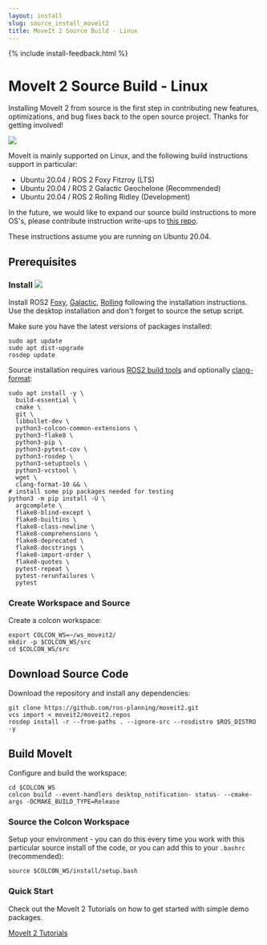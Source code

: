 ```yaml
---
layout: install
slug: source_install_moveit2
title: MoveIt 2 Source Build - Linux
---
```

{% include install-feedback.html %}

# MoveIt 2 Source Build - Linux

Installing MoveIt 2 from source is the first step in contributing new features, optimizations, and bug fixes back to the open source project. Thanks for getting involved!

<img class="docker-img" src="/assets/install_page/docker-illustration.png"/>

MoveIt is mainly supported on Linux, and the following build instructions support in particular:

- Ubuntu 20.04 / ROS 2 Foxy Fitzroy (LTS)
- Ubuntu 20.04 / ROS 2 Galactic Geochelone (Recommended)
- Ubuntu 20.04 / ROS 2 Rolling Ridley (Development)

In the future, we would like to expand our source build instructions to more OS's, please contribute instruction write-ups to [this repo](https://github.com/ros-planning/moveit.ros.org).

These instructions assume you are running on Ubuntu 20.04.

## Prerequisites

### Install <img src="/assets/install_page/ros_logo.jpeg"/>

Install ROS2 [Foxy](https://docs.ros.org/en/foxy/Installation/Ubuntu-Install-Debians.html), [Galactic](https://docs.ros.org/en/galactic/Installation/Ubuntu-Install-Debians.html), [Rolling](https://docs.ros.org/en/rolling/Installation/Ubuntu-Install-Debians.html) following the installation instructions.
Use the desktop installation and don't forget to source the setup script.

Make sure you have the latest versions of packages installed:

    sudo apt update
    sudo apt dist-upgrade
    rosdep update

Source installation requires various <a href="https://docs.ros.org/en/foxy/Installation/Linux-Development-Setup.html" target="_blank">ROS2 build tools</a> and optionally <a href="https://clang.llvm.org/docs/ClangFormat.html" target="_blank">clang-format</a>:

    sudo apt install -y \
      build-essential \
      cmake \
      git \
      libbullet-dev \
      python3-colcon-common-extensions \
      python3-flake8 \
      python3-pip \
      python3-pytest-cov \
      python3-rosdep \
      python3-setuptools \
      python3-vcstool \
      wget \
      clang-format-10 && \
    # install some pip packages needed for testing
    python3 -m pip install -U \
      argcomplete \
      flake8-blind-except \
      flake8-builtins \
      flake8-class-newline \
      flake8-comprehensions \
      flake8-deprecated \
      flake8-docstrings \
      flake8-import-order \
      flake8-quotes \
      pytest-repeat \
      pytest-rerunfailures \
      pytest

### Create Workspace and Source

Create a colcon workspace:

    export COLCON_WS=~/ws_moveit2/
    mkdir -p $COLCON_WS/src
    cd $COLCON_WS/src

## Download Source Code

Download the repository and install any dependencies:

    git clone https://github.com/ros-planning/moveit2.git
    vcs import < moveit2/moveit2.repos
    rosdep install -r --from-paths . --ignore-src --rosdistro $ROS_DISTRO -y

## Build MoveIt

Configure and build the workspace:

    cd $COLCON_WS
    colcon build --event-handlers desktop_notification- status- --cmake-args -DCMAKE_BUILD_TYPE=Release

### Source the Colcon Workspace

Setup your environment - you can do this every time you work with this particular source install of the code, or you can add this to your ``.bashrc`` (recommended):

    source $COLCON_WS/install/setup.bash

### Quick Start

Check out the MoveIt 2 Tutorials on how to get started with simple demo packages.

<a href="http://moveit2_tutorials.picknik.ai/" target="_blank">
  <span class="link-with-background">
    MoveIt 2 Tutorials
  </span>
</a>

